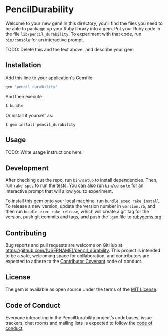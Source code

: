 # PencilDurability

Welcome to your new gem! In this directory, you'll find the files you need to be able to package up your Ruby library into a gem. Put your Ruby code in the file `lib/pencil_durability`. To experiment with that code, run `bin/console` for an interactive prompt.

TODO: Delete this and the text above, and describe your gem

## Installation

Add this line to your application's Gemfile:

```ruby
gem 'pencil_durability'
```

And then execute:

    $ bundle

Or install it yourself as:

    $ gem install pencil_durability

## Usage

TODO: Write usage instructions here

## Development

After checking out the repo, run `bin/setup` to install dependencies. Then, run `rake spec` to run the tests. You can also run `bin/console` for an interactive prompt that will allow you to experiment.

To install this gem onto your local machine, run `bundle exec rake install`. To release a new version, update the version number in `version.rb`, and then run `bundle exec rake release`, which will create a git tag for the version, push git commits and tags, and push the `.gem` file to [rubygems.org](https://rubygems.org).

## Contributing

Bug reports and pull requests are welcome on GitHub at https://github.com/[USERNAME]/pencil_durability. This project is intended to be a safe, welcoming space for collaboration, and contributors are expected to adhere to the [Contributor Covenant](http://contributor-covenant.org) code of conduct.

## License

The gem is available as open source under the terms of the [MIT License](http://opensource.org/licenses/MIT).

## Code of Conduct

Everyone interacting in the PencilDurability project’s codebases, issue trackers, chat rooms and mailing lists is expected to follow the [code of conduct](https://github.com/[USERNAME]/pencil_durability/blob/master/CODE_OF_CONDUCT.md).